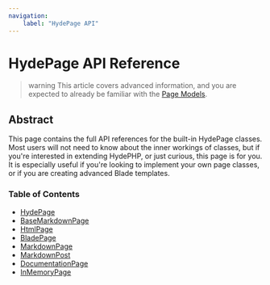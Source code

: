 ```yaml
---
navigation:
    label: "HydePage API"
---
```


# HydePage API Reference

>warning This article covers advanced information, and you are expected to already be familiar with the [Page Models](page-models).
 
## Abstract

This page contains the full API references for the built-in HydePage classes. Most users will not need to know about
the inner workings of classes, but if you're interested in extending HydePHP, or just curious, this page is for you.
It is especially useful if you're looking to implement your own page classes, or if you are creating advanced Blade templates.

### Table of Contents

- [HydePage](#hydepage)
- [BaseMarkdownPage](#basemarkdownpage)
- [HtmlPage](#basepage)
- [BladePage](#markdownpage)
- [MarkdownPage](#markdownpage)
- [MarkdownPost](#markdownpost)
- [DocumentationPage](#documentationpage)
- [InMemoryPage](#inmemorypage)

